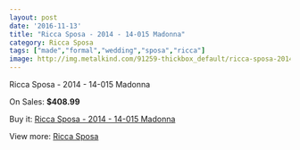 ```yaml
---
layout: post
date: '2016-11-13'
title: "Ricca Sposa - 2014 - 14-015 Madonna"
category: Ricca Sposa
tags: ["made","formal","wedding","sposa","ricca"]
image: http://img.metalkind.com/91259-thickbox_default/ricca-sposa-2014-14-015-madonna.jpg
---
```

Ricca Sposa - 2014 - 14-015 Madonna

On Sales: **$408.99**
<a href="https://www.metalkind.com/en/ricca-sposa/21692-ricca-sposa-2014-14-015-madonna.html"><amp-img layout="responsive" width="600" height="600" src="//img.metalkind.com/91259-thickbox_default/ricca-sposa-2014-14-015-madonna.jpg" alt="Ricca Sposa - 2014 - 14-015 Madonna 0" /></a>
<a href="https://www.metalkind.com/en/ricca-sposa/21692-ricca-sposa-2014-14-015-madonna.html"><amp-img layout="responsive" width="600" height="600" src="//img.metalkind.com/91261-thickbox_default/ricca-sposa-2014-14-015-madonna.jpg" alt="Ricca Sposa - 2014 - 14-015 Madonna 1" /></a>
<a href="https://www.metalkind.com/en/ricca-sposa/21692-ricca-sposa-2014-14-015-madonna.html"><amp-img layout="responsive" width="600" height="600" src="//img.metalkind.com/91263-thickbox_default/ricca-sposa-2014-14-015-madonna.jpg" alt="Ricca Sposa - 2014 - 14-015 Madonna 2" /></a>

Buy it: [Ricca Sposa - 2014 - 14-015 Madonna](https://www.metalkind.com/en/ricca-sposa/21692-ricca-sposa-2014-14-015-madonna.html "Ricca Sposa - 2014 - 14-015 Madonna")

View more: [Ricca Sposa](https://www.metalkind.com/en/171-ricca-sposa "Ricca Sposa")